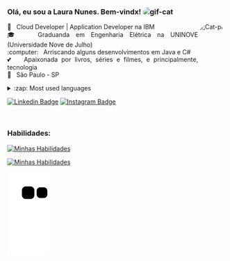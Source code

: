 <h3 align="left"> Olá, eu sou a Laura Nunes. Bem-vindx!
    <img alt="gif-cat" height="30" style="border-radius:10px;"
        src="https://webstockreview.net/images/hello-clipart-animation-17.gif">
</h3>
<img align="right" alt="Cat-pic" height="200" style="border-radius:100px;"
    src="https://media.tenor.com/y2JXkY1pXkwAAAAC/cat-computer.gif">

<p align="justify"> 🐝 &nbsp; Cloud Developer | Application Developer na IBM
    <br /> 🎓 &nbsp; Graduanda em Engenharia Elétrica na UNINOVE (Universidade Nove de Julho)
    <br /> :computer: &nbsp; Arriscando alguns desenvolvimentos em Java e C#
    <br /> 💕 &nbsp; Apaixonada por livros, séries e filmes, e principalmente, tecnologia
    <br /> 📍 &nbsp; São Paulo - SP
</p>


<details>
    <summary>:zap: Most used languages</summary>
    <a href="https://github.com/lauranunest">
        <img
            src="https://github-readme-stats.vercel.app/api/top-langs/?username=lauranunest&layout=compact&langs_count=7&theme=dracula">
</details>

[![Linkedin
Badge](https://img.shields.io/badge/-LinkedIn-blue?style=flat-square&logo=Linkedin&logoColor=white&link=https://www.linkedin.com/in/laura-nunes/)](https://www.linkedin.com/in/laura-nunes/)
[![Instagram
Badge](https://img.shields.io/badge/-Instagram-violet?style=flat-square&logo=Instagram&logoColor=white&link=https://www.instagram.com/lauranunest/)](http://instagram.com/lauranunest)



<br>
<h3 align="left"> Habilidades: </h3>

[![Minhas
Habilidades](https://skillicons.dev/icons?i=arduino,azure,cs,docker,dotnet,eclipse,git)](https://skillicons.dev)
<br>
  
[![Minhas Habilidades](https://skillicons.dev/icons?i=vscode,html,idea,js,maven,redis,github)](https://skillicons.dev)

![snake gif](https://github.com/lauranunest/lauranunest/blob/output/github-contribution-grid-snake.svg)
